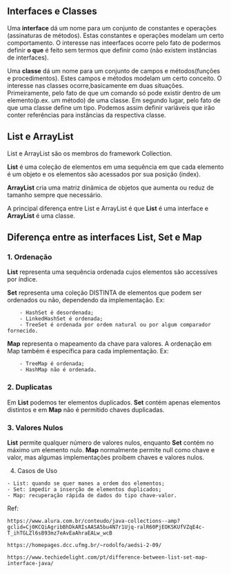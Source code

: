 ## Interfaces e Classes

Uma **interface** dá um nome para um conjunto de constantes e operações (assinaturas de métodos). Estas constantes e operações modelam um certo comportamento. O interesse nas inteerfaces ocorre pelo fato de podermos definir **o que** é feito sem termos que definir como (não existem instâncias de interfaces).

Uma **classe** dá um nome para um conjunto de campos e métodos(funções e procedimentos). Estes campos e métodos modelam um certo conceito. O interesse nas classes ocorre,basicamente em duas situações. Primeiramente, pelo fato de que um comando só pode existir dentro de um elemento(p.ex. um método) de uma classe. Em segundo lugar, pelo fato de que uma classe define um tipo. Podemos assim definir variáveis que irão conter referências para instâncias da respectiva classe.

## List e ArrayList

List e ArrayList são os membros do framework Collection.

**List** é uma coleção de elementos em uma sequência em que cada elemento é um objeto e os elementos são acessados por sua posição (index).

**ArrayList** cria uma matriz dinâmica de objetos que aumenta ou reduz de tamanho sempre que necessário.

A principal diferença entre List e ArrayList é que **List** é uma interface e **ArrayList** é uma classe.


## Diferença entre as interfaces List, Set e Map

### 1. Ordenação

**List** representa uma sequência ordenada cujos elementos são accessíves por índice.

**Set** representa uma coleção DISTINTA de elementos que podem ser ordenados ou não, dependendo da implementação. 
    Ex:
```
    - HashSet é desordenada;
    - LinkedHashSet é ordenada;
    - TreeSet é ordenada por ordem natural ou por algum comparador fornecido.
```
**Map** representa o mapeamento da chave para valores. A ordenação em Map também é específica para cada implementação.
    Ex:
```
    - TreeMap é ordenada;
    - HashMap não é ordenada.
```
### 2. Duplicatas

Em **List** podemos ter elementos duplicados. **Set** contém apenas elementos distintos e em **Map** não é permitido chaves duplicadas.

### 3. Valores Nulos


**List** permite qualquer número de valores nulos, enquanto **Set** contém no máximo um elemento nulo. **Map** normalmente permite null como chave e valor, mas algumas implementações proíbem chaves e valores nulos.

4. Casos de Uso

```
- List: quando se quer manes a ordem dos elementos;
- Set: impedir a inserção de elementos duplicados;
- Map: recuperação rápida de dados do tipo chave-valor.
```
Ref:
```
https://www.alura.com.br/conteudo/java-collections--amp?gclid=Cj0KCQiAgribBhDkARIsAASA5bu4N7r1Ujq-ralR60PjEOKSKUfVZqE4c-T_ihTGLZl6sB93mz7eAvEaAhraEALw_wcB

https://homepages.dcc.ufmg.br/~rodolfo/aedsi-2-09/

https://www.techiedelight.com/pt/difference-between-list-set-map-interface-java/
```
